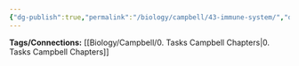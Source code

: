 ```yaml
---
{"dg-publish":true,"permalink":"/biology/campbell/43-immune-system/","dgHomeLink":true,"dgPassFrontmatter":true}
---
```


**Tags/Connections:**
[[Biology/Campbell/0. Tasks Campbell Chapters|0. Tasks Campbell Chapters]]